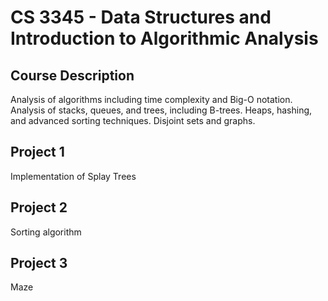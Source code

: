# CS 3345 - Data Structures and Introduction to Algorithmic Analysis

## Course Description  
Analysis of algorithms including time complexity and Big-O notation. Analysis of stacks, queues, and trees, including B-trees. Heaps, hashing, and advanced sorting techniques. Disjoint sets and graphs.

## Project 1
Implementation of Splay Trees

## Project 2
Sorting algorithm

## Project 3
Maze
